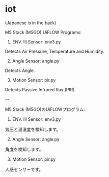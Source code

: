 # iot
(Japanese is in the back)

M5 Stack (M5GO) UiFLOW Programs:

1. ENV. III Sensor: env3.py

Detects Air Pressure, Temperature and Humidity.

2. Angle Sensor: angle.py

Detects Angle.

3. Motion Sensor: pir.py

Detects Passive Infrared Ray (PIR).

--

M5 Stack (M5GO)のUiFLOWプログラム:

1. ENV. III Sensor: env3.py

気圧と温湿度を検知します。

2. Angle Sensor: angle.py

角度を検知します。

3. Motion Sensor: pir.py

人感センサーです。
